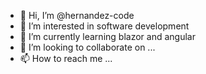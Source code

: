 - 👋 Hi, I’m @hernandez-code
- 👀 I’m interested in software development
- 🌱 I’m currently learning blazor and angular
- 💞️ I’m looking to collaborate on ...
- 📫 How to reach me ...

<!---
hernandez-code/hernandez-code is a ✨ special ✨ repository because its `README.md` (this file) appears on your GitHub profile.
You can click the Preview link to take a look at your changes.
--->

